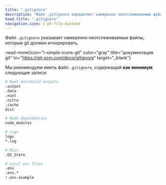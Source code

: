 ```yaml
---
title: ".gitignore"
description: "Файл .gitignore определяет намеренно неотслеживаемые файлы, которые git должен игнорировать."
head.title: ".gitignore"
navigation.icon: i-ph-file-duotone
---
```


Файл `.gitignore` указывает намеренно неотслеживаемые файлы, которые git должен игнорировать.

:read-more{icon="i-simple-icons-git" color="gray" title="документация git" to="https://git-scm.com/docs/gitignore" target="_blank"}

Мы рекомендуем иметь файл `.gitignore`, содержащий **как минимум** следующие записи:

```bash [.gitignore]
# Nuxt dev/build outputs
.output
.data
.nuxt
.nitro
.cache
dist

# Node dependencies
node_modules

# Logs
logs
*.log

# Misc
.DS_Store

# Local env files
.env
.env.*
!.env.example
```
